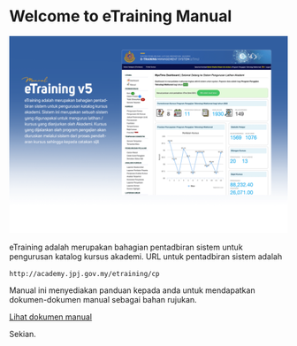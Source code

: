 # Welcome to eTraining Manual

![Intro](img/intro-etraining.png)


eTraining adalah merupakan bahagian pentadbiran sistem untuk pengurusan katalog kursus akademi. URL untuk pentadbiran sistem adalah 

    http://academy.jpj.gov.my/etraining/cp

Manual ini menyediakan panduan kepada anda untuk mendapatkan dokumen-dokumen manual sebagai bahan rujukan. 

[Lihat dokumen manual](manual.md)

Sekian.

